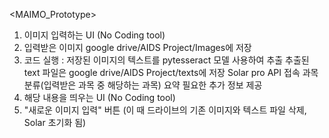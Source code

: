 <MAIMO_Prototype>
  
1. 이미지 입력하는 UI (No Coding tool)
2. 입력받은 이미지 google drive/AIDS Project/Images에 저장
3. 코드 실행 : 
   저장된 이미지의 텍스트를 pytesseract 모델 사용하여 추출
   추출된 text 파일은 google drive/AIDS Project/texts에 저장
   Solar pro API 접속
     과목 분류(입력받은 과목 중 해당하는 과목)
     요약
     필요한 추가 정보 제공
4. 해당 내용을 띄우는 UI (No Coding tool)
5. "새로운 이미지 입력" 버튼 (이 때 드라이브의 기존 이미지와 텍스트 파일 삭제, Solar 초기화 됨)
